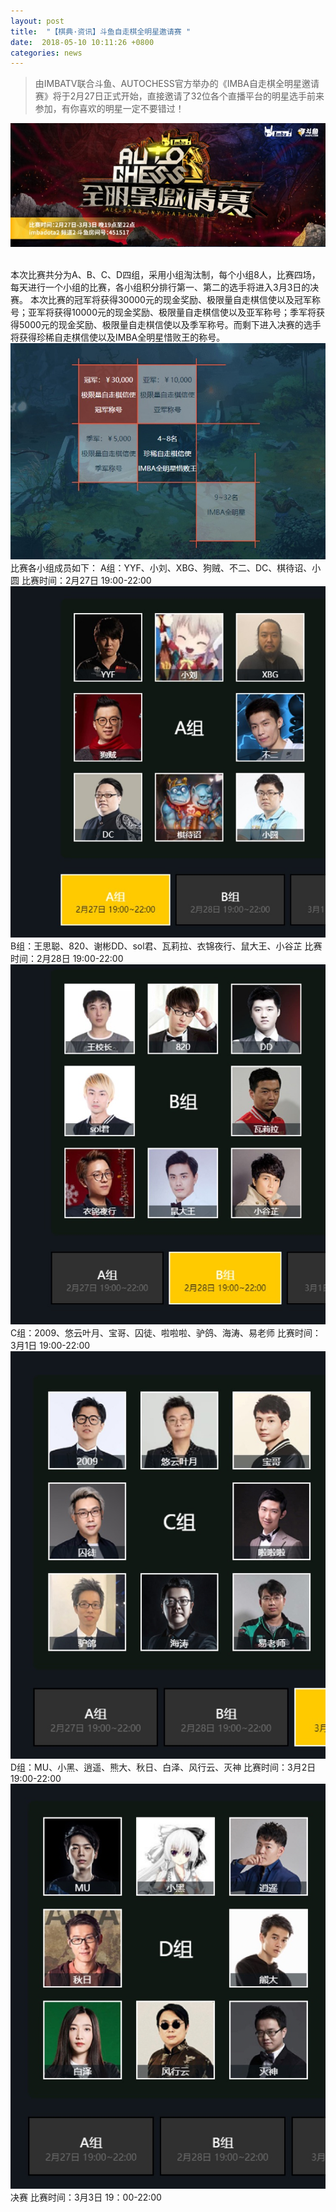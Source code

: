 ```yaml
---
layout: post
title:  "【棋典·资讯】斗鱼自走棋全明星邀请赛 "
date:  2018-05-10 10:11:26 +0800
categories: news
---
```

> 由IMBATV联合斗鱼、AUTOCHESS官方举办的《IMBA自走棋全明星邀请赛》将于2月27日正式开始，直接邀请了32位各个直播平台的明星选手前来参加，有你喜欢的明星一定不要错过！

<center><img src="/images/2019-02-28-16-08-46.jpg"></center> 
<br/>

本次比赛共分为A、B、C、D四组，采用小组淘汰制，每个小组8人，比赛四场，每天进行一个小组的比赛，各小组积分排行第一、第二的选手将进入3月3日的决赛。
本次比赛的冠军将获得30000元的现金奖励、极限量自走棋信使以及冠军称号；亚军将获得10000元的现金奖励、极限量自走棋信使以及亚军称号；季军将获得5000元的现金奖励、极限量自走棋信使以及季军称号。而剩下进入决赛的选手将获得珍稀自走棋信使以及IMBA全明星惜败王的称号。
![](/images/2019-02-28-16-09-45.jpg)
比赛各小组成员如下：
A组：YYF、小刘、XBG、狗贼、不二、DC、棋待诏、小圆
比赛时间：2月27日 19:00-22:00 
![](/images/2019-02-28-16-09-57.jpg)
B组：王思聪、820、谢彬DD、sol君、瓦莉拉、衣锦夜行、鼠大王、小谷芷
比赛时间：2月28日 19:00-22:00 
![](/images/2019-02-28-16-10-09.jpg)
C组：2009、悠云叶月、宝哥、囚徒、啦啦啦、驴鸽、海涛、易老师
比赛时间：3月1日 19:00-22:00 
![](/images/2019-02-28-16-10-19.jpg)
D组：MU、小黑、逍遥、熊大、秋日、白泽、风行云、灭神
比赛时间：3月2日 19:00-22:00 
![](/images/2019-02-28-16-10-42.jpg)
决赛
比赛时间：3月3日 19：00-22:00


